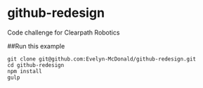 # github-redesign
Code challenge for Clearpath Robotics


##Run this example
```
git clone git@github.com:Evelyn-McDonald/github-redesign.git
cd github-redesign
npm install
gulp
```